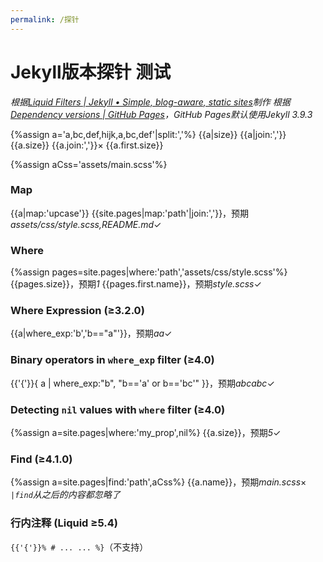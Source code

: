 ```yaml
---
permalink: /探针
---
```

# Jekyll版本探针 测试
*根据[Liquid Filters | Jekyll • Simple, blog-aware, static sites](https://jekyllrb.com/docs/liquid/filters/)制作*
*根据[Dependency versions \| GitHub Pages](https://pages.github.com/versions/)，GitHub Pages默认使用Jekyll 3.9.3*

{%assign a='a,bc,def,hijk,a,bc,def'|split:','%}
{{a|size}}
{{a|join:','}}
{{a.size}}
{{a.join:','}}×
{{a.first.size}}

{%assign aCss='assets/main.scss'%}

### Map
{{a|map:'upcase'}}
{{site.pages|map:'path'|join:','}}，预期*assets/css/style.scss,README.md*✓

### Where
{%assign pages=site.pages|where:'path','assets/css/style.scss'%}
{{pages.size}}，预期*1*
{{pages.first.name}}，预期*style.scss*✓

### Where Expression (≥3.2.0)
{{a|where_exp:'b','b=="a"'}}，预期*aa*✓

### Binary operators in `where_exp` filter (≥4.0)
{{'{'}}{ a | where_exp:"b", "b=='a' or b=='bc'" }}，预期*abcabc*✓

### Detecting `nil` values with `where` filter (≥4.0)
{%assign a=site.pages|where:'my_prop',nil%}
{{a.size}}，预期*5*✓

### Find (≥4.1.0)
{%assign a=site.pages|find:'path',aCss%}
{{a.name}}，预期*main.scss*×
*`|find`从之后的内容都忽略了*

### 行内注释 (Liquid ≥5.4)
`{{'{'}}% # ... ... %}`（不支持）
